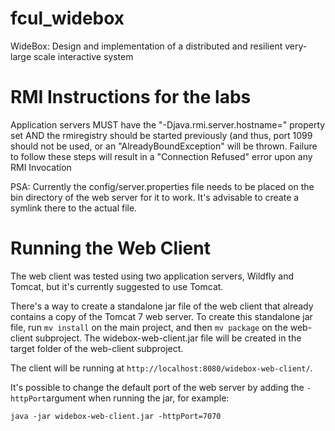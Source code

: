 # fcul_widebox
WideBox: Design and implementation of a distributed and resilient very-large scale interactive system

# RMI Instructions for the labs
Application servers MUST have the "-Djava.rmi.server.hostname=<public-ip-of-the-server>" property set AND the rmiregistry should be started previously (and thus, port 1099 should not be used, or an "AlreadyBoundException" will be thrown. Failure to follow these steps will result in a "Connection Refused" error upon any RMI Invocation

PSA: Currently the config/server.properties file needs to be placed on the bin directory of the web server for it to work. It's advisable to create a symlink there to the actual file.

# Running the Web Client
The web client was tested using two application servers, Wildfly and Tomcat, but it's currently suggested to use Tomcat.

There's a way to create a standalone jar file of the web client that already contains a copy of the Tomcat 7 web server. To create this standalone jar file, run `mv install` on the main project, and then `mv package` on the web-client subproject.
The widebox-web-client.jar file will be created in the target folder of the web-client subproject.

The client will be running at `http://localhost:8080/widebox-web-client/`.

It's possible to change the default port of the web server by adding the `-httpPort`argument when running the jar, for example:
```shell
java -jar widebox-web-client.jar -httpPort=7070
```